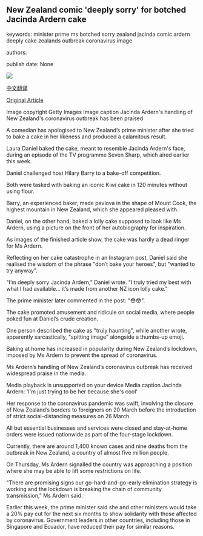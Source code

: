 ## New Zealand comic 'deeply sorry' for botched Jacinda Ardern cake

keywords: minister prime ms botched sorry zealand jacinda comic ardern deeply cake zealands outbreak coronavirus image

authors: 

publish date: None

![](https://ichef.bbci.co.uk/news/1024/branded_news/901B/production/_111819863_0371decc-52a2-4731-a6c2-02a1a9cbc65f.jpg)

[中文翻译](New%20Zealand%20comic%20%27deeply%20sorry%27%20for%20botched%20Jacinda%20Ardern%20cake_zh.md)

[Original Article](https://www.bbc.com/news/world-asia-52309848)

Image copyright Getty Images Image caption Jacinda Ardern's handling of New Zealand's coronavirus outbreak has been praised

A comedian has apologised to New Zealand’s prime minister after she tried to bake a cake in her likeness and produced a calamitous result.

Laura Daniel baked the cake, meant to resemble Jacinda Ardern's face, during an episode of the TV programme Seven Sharp, which aired earlier this week.

Daniel challenged host Hilary Barry to a bake-off competition.

Both were tasked with baking an iconic Kiwi cake in 120 minutes without using flour.

Barry, an experienced baker, made pavlova in the shape of Mount Cook, the highest mountain in New Zealand, which she appeared pleased with.

Daniel, on the other hand, baked a lolly cake supposed to look like Ms Ardern, using a picture on the front of her autobiography for inspiration.

As images of the finished article show, the cake was hardly a dead ringer for Ms Ardern.

Reflecting on her cake catastrophe in an Instagram post, Daniel said she realised the wisdom of the phrase "don’t bake your heroes", but "wanted to try anyway".

"I’m deeply sorry Jacinda Ardern," Daniel wrote. "I truly tried my best with what I had available… it’s made from another NZ icon lolly cake."

The prime minister later commented in the post: "😳😳".

The cake promoted amusement and ridicule on social media, where people poked fun at Daniel’s crude creation.

One person described the cake as "truly haunting", while another wrote, apparently sarcastically, "spitting image" alongside a thumbs-up emoji.

Baking at home has increased in popularity during New Zealand’s lockdown, imposed by Ms Ardern to prevent the spread of coronavirus.

Ms Ardern’s handling of New Zealand’s coronavirus outbreak has received widespread praise in the media.

Media playback is unsupported on your device Media caption Jacinda Ardern: 'I'm just trying to be her because she's cool'

Her response to the coronavirus pandemic was swift, involving the closure of New Zealand’s borders to foreigners on 20 March before the introduction of strict social-distancing measures on 26 March.

All but essential businesses and services were closed and stay-at-home orders were issued nationwide as part of the four-stage lockdown.

Currently, there are around 1,400 known cases and nine deaths from the outbreak in New Zealand, a country of almost five million people.

On Thursday, Ms Ardern signalled the country was approaching a position where she may be able to lift some restrictions on life.

"There are promising signs our go-hard-and-go-early elimination strategy is working and the lockdown is breaking the chain of community transmission," Ms Ardern said.

Earlier this week, the prime minister said she and other ministers would take a 20% pay cut for the next six months to show solidarity with those affected by coronavirus. Government leaders in other countries, including those in Singapore and Ecuador, have reduced their pay for similar reasons.